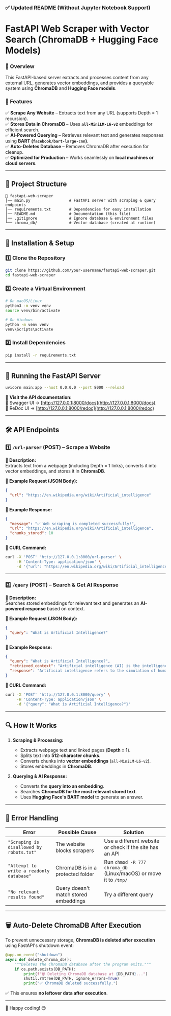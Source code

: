 ### **✅ Updated README (Without Jupyter Notebook Support)**  

# **FastAPI Web Scraper with Vector Search (ChromaDB + Hugging Face Models)**  

### **📌 Overview**  
This FastAPI-based server extracts and processes content from any external URL, generates vector embeddings, and provides a queryable system using **ChromaDB** and **Hugging Face models**.  

### **🚀 Features**  
✅ **Scrape Any Website** – Extracts text from any URL (supports Depth = 1 recursion).  
✅ **Stores Data in ChromaDB** – Uses **`all-MiniLM-L6-v2`** embeddings for efficient search.  
✅ **AI-Powered Querying** – Retrieves relevant text and generates responses using **BART (`facebook/bart-large-cnn`)**.  
✅ **Auto-Deletes Database** – Removes ChromaDB after execution for cleanup.  
✅ **Optimized for Production** – Works seamlessly on **local machines or cloud servers**.  

---

## **📂 Project Structure**  
```
📁 fastapi-web-scraper
│── main.py                 # FastAPI server with scraping & query endpoints
│── requirements.txt        # Dependencies for easy installation
│── README.md               # Documentation (this file)
│── .gitignore              # Ignore database & environment files
└── chroma_db/              # Vector database (created at runtime)
```

---

## **📌 Installation & Setup**  

### **1️⃣ Clone the Repository**
```bash
git clone https://github.com/your-username/fastapi-web-scraper.git
cd fastapi-web-scraper
```

### **2️⃣ Create a Virtual Environment**  
```bash
# On macOS/Linux
python3 -m venv venv
source venv/bin/activate

# On Windows
python -m venv venv
venv\Scripts\activate
```

### **3️⃣ Install Dependencies**  
```bash
pip install -r requirements.txt
```

---

## **🚀 Running the FastAPI Server**
```bash
uvicorn main:app --host 0.0.0.0 --port 8000 --reload
```
🔗 **Visit the API documentation:**  
📜 Swagger UI → [http://127.0.0.1:8000/docs](http://127.0.0.1:8000/docs)  
📜 ReDoc UI → [http://127.0.0.1:8000/redoc](http://127.0.0.1:8000/redoc)  

---

## **🛠 API Endpoints**  

### **1️⃣ `/url-parser` (POST) – Scrape a Website**  
**🔹 Description:**  
Extracts text from a webpage (including Depth = 1 links), converts it into vector embeddings, and stores it in **ChromaDB**.  

**🔹 Example Request (JSON Body):**
```json
{
  "url": "https://en.wikipedia.org/wiki/Artificial_intelligence"
}
```
**🔹 Example Response:**  
```json
{
  "message": "✅ Web scraping is completed successfully!",
  "url": "https://en.wikipedia.org/wiki/Artificial_intelligence",
  "chunks_stored": 10
}
```

**🔹 CURL Command:**  
```bash
curl -X 'POST' 'http://127.0.0.1:8000/url-parser' \
     -H 'Content-Type: application/json' \
     -d '{"url": "https://en.wikipedia.org/wiki/Artificial_intelligence"}'
```

---

### **2️⃣ `/query` (POST) – Search & Get AI Response**  
**🔹 Description:**  
Searches stored embeddings for relevant text and generates an **AI-powered response** based on context.  

**🔹 Example Request (JSON Body):**  
```json
{
  "query": "What is Artificial Intelligence?"
}
```
**🔹 Example Response:**  
```json
{
  "query": "What is Artificial Intelligence?",
  "retrieved_context": "Artificial intelligence (AI) is the intelligence of machines or software...",
  "response": "Artificial intelligence refers to the simulation of human intelligence in machines..."
}
```

**🔹 CURL Command:**  
```bash
curl -X 'POST' 'http://127.0.0.1:8000/query' \
     -H 'Content-Type: application/json' \
     -d '{"query": "What is Artificial Intelligence?"}'
```

---

## **🔍 How It Works**
1. **Scraping & Processing:**
   - Extracts webpage text and linked pages (**Depth = 1**).
   - Splits text into **512-character chunks**.
   - Converts chunks into **vector embeddings** (`all-MiniLM-L6-v2`).
   - Stores embeddings in **ChromaDB**.

2. **Querying & AI Response:**
   - Converts the **query into an embedding**.
   - Searches **ChromaDB for the most relevant stored text**.
   - Uses **Hugging Face's BART model** to generate an answer.

---

## **📌 Error Handling**
| **Error** | **Possible Cause** | **Solution** |
|-----------|------------------|-------------|
| `"Scraping is disallowed by robots.txt"` | The website blocks scrapers | Use a different website or check if the site has an API |
| `"Attempt to write a readonly database"` | ChromaDB is in a protected folder | Run `chmod -R 777 chroma_db` (Linux/macOS) or move it to `/tmp/` |
| `"No relevant results found"` | Query doesn't match stored embeddings | Try a different query |

---

## **🗑️ Auto-Delete ChromaDB After Execution**
To prevent unnecessary storage, **ChromaDB is deleted after execution** using FastAPI's shutdown event:
```python
@app.on_event("shutdown")
async def delete_chroma_db():
    """Deletes the ChromaDB database after the program exits."""
    if os.path.exists(DB_PATH):
        print(f"🗑️ Deleting ChromaDB database at {DB_PATH}...")
        shutil.rmtree(DB_PATH, ignore_errors=True)
        print("✅ ChromaDB deleted successfully.")
```
✅ This ensures **no leftover data after execution**.

---  

🚀 Happy coding! 😊
